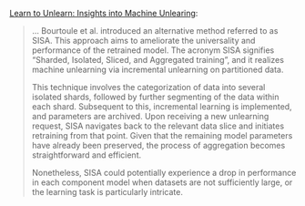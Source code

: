 
[Learn to Unlearn: Insights into Machine Unlearing](https://arxiv.org/abs/2305.07512): 

> ... Bourtoule et al. introduced an alternative method referred to as SISA. This approach aims to ameliorate the universality and performance of the retrained model. The acronym SISA signifies “Sharded, Isolated, Sliced, and Aggregated training”, and it realizes machine unlearning via incremental unlearning on partitioned data. 
> 
> This technique involves the categorization of data into several isolated shards, followed by further segmenting of the data within each shard. Subsequent to this, incremental learning is implemented, and parameters are archived. Upon receiving a new unlearning request, SISA navigates back to the relevant data slice and initiates retraining from that point. Given that the remaining model parameters have already been preserved, the process of aggregation becomes straightforward and efficient.
> 
> Nonetheless, SISA could potentially experience a drop in performance in each component model when datasets are not sufficiently large, or the learning task is particularly intricate.